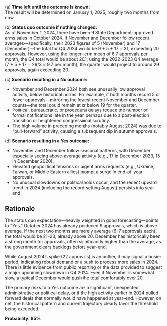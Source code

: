 (a) **Time left until the outcome is known:**  
The result will be determined on January 1, 2025, roughly two months from now.

(b) **Status quo outcome if nothing changed:**  
As of November 1, 2024, there have been 9 State Department-approved arms sales in October 2024. If November and December follow recent averages—specifically, their 2023 figures of 5 (November) and 17 (December)—the total for Q4 2024 would be 9 + 5 + 17 = 31, exceeding 20 approvals. However, using the longer-term mean of 6.7 approvals per month, the Q4 total would be about 20.1; using the 2022-2023 Q4 average (7 + 5 + 17 = 29/3 ≈ 9.7 per month), the quarter would project to around 29 approvals, again exceeding 20.

(c) **Scenario resulting in a No outcome:**  
- November and December 2024 both see unusually low approval activity, below historical norms. For example, if both months record 5 or fewer approvals—mirroring the lowest recent November and December counts—the total could remain at or below 19 for the quarter.
- Political, bureaucratic, or procedural delays reduce the number of formal notifications late in the year, perhaps due to a post-election transition or heightened congressional scrutiny.
- The high volume in preceding months (notably August 2024) was due to “pull-forward” activity, causing a subsequent dip in autumn approvals.

(d) **Scenario resulting in a Yes outcome:**  
- November and December follow seasonal patterns, with December especially seeing above-average activity (e.g., 17 in December 2023, 15 in December 2020).
- Elevated geopolitical tensions or urgent arms requests (e.g., Ukraine, Taiwan, or Middle Eastern allies) prompt a surge in end-of-year approvals.
- No unusual slowdowns or political holds occur, and the recent upward trend in 2024 (including the record-setting August) persists into year-end.

## Rationale

The status quo expectation—heavily weighted in good forecasting—points to "Yes." October 2024 has already produced 9 approvals, which is above average. If the next two months are merely average (6–7 approvals each), the total would be 21–23, already above 20. December has historically been a strong month for approvals, often significantly higher than the average, as the government clears backlogs before year-end.

While August 2024’s spike (22 approvals) is an outlier, it may signal a busier period, indicating robust demand or a push to process more sales in 2024. There is little evidence from public reporting or the data provided to suggest a major upcoming slowdown in Q4 2024. Even if November is somewhat slow, a typical December would push the total comfortably over 20.

The primary risks to a Yes outcome are a significant, unexpected administrative or political delay, or if the high activity earlier in 2024 pulled forward deals that normally would have happened at year-end. However, on net, the historical pattern and current trajectory clearly favor the threshold being exceeded.

**Probability: 85%**